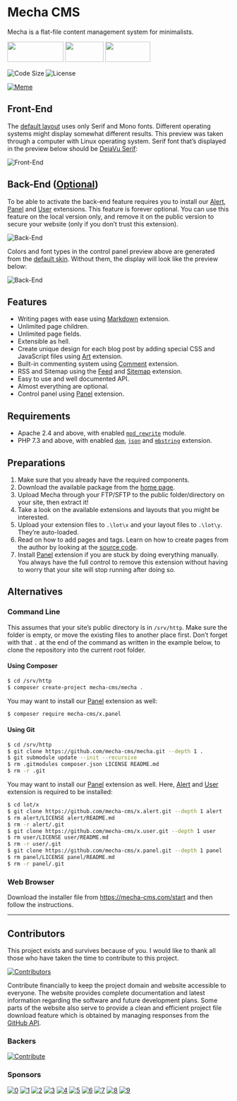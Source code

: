 Mecha CMS
=========

Mecha is a flat-file content management system for minimalists.

[<img src="https://user-images.githubusercontent.com/1669261/119496162-69eb5180-bd8d-11eb-830c-897168f58416.png" width="127" height="46">](https://mecha-cms.com) [<img src="https://user-images.githubusercontent.com/1669261/119496168-6b1c7e80-bd8d-11eb-8ee1-33e8eb5b90ed.png" width="87" height="46">](https://mecha-cms.com/reference) [<img src="https://user-images.githubusercontent.com/1669261/119496170-6bb51500-bd8d-11eb-9d6d-9d95c0510b67.png" width="102" height="46">](https://github.com/mecha-cms/mecha/discussions)

![Code Size](https://img.shields.io/github/languages/code-size/mecha-cms/mecha?color=%23444&style=for-the-badge) ![License](https://img.shields.io/github/license/mecha-cms/mecha?color=%23444&style=for-the-badge)

[![Meme](https://user-images.githubusercontent.com/1669261/187597836-936abaa2-6898-4817-a968-346c4a678d93.png)](https://vincentdnl.com/drawings/developers-side-projects)

Front-End
---------

The [default layout](https://github.com/mecha-cms/y.log "Log Layout") uses only Serif and Mono fonts. Different operating systems might display somewhat different results. This preview was taken through a computer with Linux operating system. Serif font that’s displayed in the preview below should be [DejaVu Serif](https://commons.wikimedia.org/wiki/File:DejaVuSerifSpecimen.svg "DejaVu Serif · Wikimedia Commons"):

![Front-End](https://user-images.githubusercontent.com/1669261/190838629-860bfd9c-0444-4426-990f-71a604b95c32.png)

Back-End ([Optional](https://github.com/mecha-cms/x.panel "Panel Extension"))
-----------------------------------------------------------------------------

To be able to activate the back-end feature requires you to install our [Alert](https://github.com/mecha-cms/x.alert "Alert Extension"), [Panel](https://github.com/mecha-cms/x.panel "Panel Extension") and [User](https://github.com/mecha-cms/x.user "User Extension") extensions. This feature is forever optional. You can use this feature on the local version only, and remove it on the public version to secure your website (only if you don&rsquo;t trust this extension).

![Back-End](https://user-images.githubusercontent.com/1669261/193995098-3d4ff7c3-6d49-4d77-86e6-ca3ca0039d3f.png)

Colors and font types in the control panel preview above are generated from the [default skin](https://github.com/mecha-cms/x.panel.skin.default "Panel Skin: Default"). Without them, the display will look like the preview below:

![Back-End](https://user-images.githubusercontent.com/1669261/193995030-9538357e-a5c4-4292-8ad2-a1e657f40acc.png)

Features
--------

 - Writing pages with ease using [Markdown](https://github.com/mecha-cms/x.markdown "Markdown Extension") extension.
 - Unlimited page children.
 - Unlimited page fields.
 - Extensible as hell.
 - Create unique design for each blog post by adding special CSS and JavaScript files using [Art](https://github.com/mecha-cms/x.art "Art Extension") extension.
 - Built-in commenting system using [Comment](https://github.com/mecha-cms/x.comment "Comment Extension") extension.
 - RSS and Sitemap using the [Feed](https://github.com/mecha-cms/x.feed "Feed Extension") and [Sitemap](https://github.com/mecha-cms/x.sitemap "Sitemap Extension") extension.
 - Easy to use and well documented API.
 - Almost everything are optional.
 - Control panel using [Panel](https://github.com/mecha-cms/x.panel "Panel Extension") extension.

Requirements
------------

 - Apache 2.4 and above, with enabled [`mod_rewrite`](http://httpd.apache.org/docs/current/mod/mod_rewrite.html "Apache Module `mod_rewrite`") module.
 - PHP 7.3 and above, with enabled [`dom`](http://php.net/manual/en/book.dom.php "PHP Extension `dom`"), [`json`](http://php.net/manual/en/book.json.php "PHP Extension `json`") and [`mbstring`](http://php.net/manual/en/book.mbstring.php "PHP Extension `mbstring`") extension.

Preparations
------------

 1. Make sure that you already have the required components.
 2. Download the available package from the [home page](https://mecha-cms.com).
 3. Upload Mecha through your FTP/SFTP to the public folder/directory on your site, then extract it!
 4. Take a look on the available extensions and layouts that you might be interested.
 5. Upload your extension files to `.\lot\x` and your layout files to `.\lot\y`. They’re auto-loaded.
 6. Read on how to add pages and tags. Learn on how to create pages from the author by looking at the [source code](https://github.com/mecha-cms/site "GitHub").
 7. Install [Panel](https://github.com/mecha-cms/x.panel "Panel Extension") extension if you are stuck by doing everything manually. You always have the full control to remove this extension without having to worry that your site will stop running after doing so.

Alternatives
------------

### Command Line

This assumes that your site’s public directory is in `/srv/http`. Make sure the folder is empty, or move the existing files to another place first. Don’t forget with that `.` at the end of the command as written in the example below, to clone the repository into the current root folder.

#### Using Composer

~~~ .sh
$ cd /srv/http
$ composer create-project mecha-cms/mecha .
~~~

You may want to install our [Panel](https://github.com/mecha-cms/x.panel) extension as well:

~~~ .sh
$ composer require mecha-cms/x.panel
~~~

#### Using Git

~~~ .sh
$ cd /srv/http
$ git clone https://github.com/mecha-cms/mecha.git --depth 1 .
$ git submodule update --init --recursive
$ rm .gitmodules composer.json LICENSE README.md
$ rm -r .git
~~~

You may want to install our [Panel](https://github.com/mecha-cms/x.panel) extension as well. Here, [Alert](https://github.com/mecha-cms/x.alert) and [User](https://github.com/mecha-cms/x.user) extension is required to be installed:

~~~ .sh
$ cd lot/x
$ git clone https://github.com/mecha-cms/x.alert.git --depth 1 alert
$ rm alert/LICENSE alert/README.md
$ rm -r alert/.git
$ git clone https://github.com/mecha-cms/x.user.git --depth 1 user
$ rm user/LICENSE user/README.md
$ rm -r user/.git
$ git clone https://github.com/mecha-cms/x.panel.git --depth 1 panel
$ rm panel/LICENSE panel/README.md
$ rm -r panel/.git
~~~

### Web Browser

Download the installer file from <https://mecha-cms.com/start> and then follow the instructions.

---

Contributors
------------

This project exists and survives because of you. I would like to thank all those who have taken the time to contribute to this project.

[![Contributors](https://opencollective.com/mecha-cms/contributors.svg?avatarHeight=24&button=false&width=890)](https://github.com/mecha-cms/mecha/graphs/contributors)

Contribute financially to keep the project domain and website accessible to everyone. The website provides complete documentation and latest information regarding the software and future development plans. Some parts of the website also serve to provide a clean and efficient project file download feature which is obtained by managing responses from the [GitHub API](https://docs.github.com/en/rest/reference/repos).

### Backers

[![Contribute](https://opencollective.com/mecha-cms/individuals.svg?width=890)](https://opencollective.com/mecha-cms)

### Sponsors

[![0](https://opencollective.com/mecha-cms/organization/0/avatar.svg)](https://opencollective.com/mecha-cms/organization/0/website)
[![1](https://opencollective.com/mecha-cms/organization/1/avatar.svg)](https://opencollective.com/mecha-cms/organization/1/website)
[![2](https://opencollective.com/mecha-cms/organization/2/avatar.svg)](https://opencollective.com/mecha-cms/organization/2/website)
[![3](https://opencollective.com/mecha-cms/organization/3/avatar.svg)](https://opencollective.com/mecha-cms/organization/3/website)
[![4](https://opencollective.com/mecha-cms/organization/4/avatar.svg)](https://opencollective.com/mecha-cms/organization/4/website)
[![5](https://opencollective.com/mecha-cms/organization/5/avatar.svg)](https://opencollective.com/mecha-cms/organization/5/website)
[![6](https://opencollective.com/mecha-cms/organization/6/avatar.svg)](https://opencollective.com/mecha-cms/organization/6/website)
[![7](https://opencollective.com/mecha-cms/organization/7/avatar.svg)](https://opencollective.com/mecha-cms/organization/7/website)
[![8](https://opencollective.com/mecha-cms/organization/8/avatar.svg)](https://opencollective.com/mecha-cms/organization/8/website)
[![9](https://opencollective.com/mecha-cms/organization/9/avatar.svg)](https://opencollective.com/mecha-cms/organization/9/website)